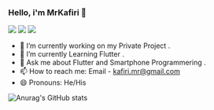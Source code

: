 ### Hello, i'm MrKafiri 👋

<img src="https://img.shields.io/badge/Java-ED8B00?style=for-the-badge&logo=java&logoColor=white" />  <img src="https://img.shields.io/badge/Kotlin-0095D5?&style=for-the-badge&logo=kotlin&logoColor=white" />  <img src="https://img.shields.io/badge/Flutter-02569B?style=for-the-badge&logo=flutter&logoColor=white" />  

- 🔭 I’m currently working on my Private Project .
- 🌱 I’m currently Learning Flutter .
- 💬 Ask me about Flutter and Smartphone Programmering .
- 📫 How to reach me: Email - kafiri.mr@gmail.com 
- 😄 Pronouns: He/His


![Anurag's GitHub stats](https://github-readme-stats.vercel.app/api?username=MrKafiri&show_icons=true&theme=dark) 
